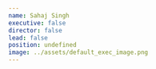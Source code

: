 ```yaml
---
name: Sahaj Singh
executive: false
director: false
lead: false
position: undefined
image: ../assets/default_exec_image.png
---
```

